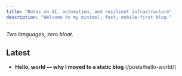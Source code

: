 ```yaml
---
title: "Notes on AI, automation, and resilient infrastructure"
description: "Welcome to my minimal, fast, mobile-first blog."
---
```


*Two languages, zero bloat.*

## Latest
- **Hello, world — why I moved to a static blog** (/posts/hello-world/)
